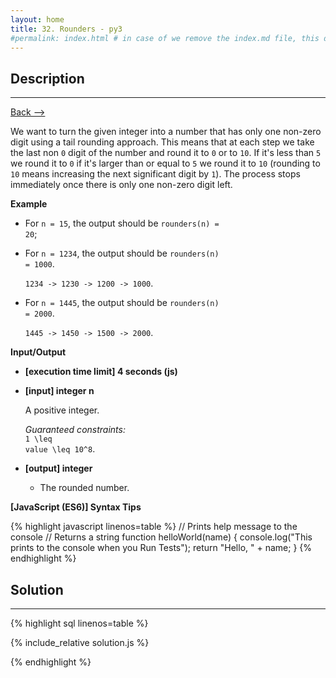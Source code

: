 ```yaml
---
layout: home
title: 32. Rounders - py3
#permalink: index.html # in case of we remove the index.md file, this doc will be the index page
---
```


<div class="row">
<div class="columnStmt" markdown="1">

## Description

---

[Back --> ](../README.md)

We want to turn the given integer into a number that has only one non-zero digit using a tail rounding approach. This means that at each step we take the last non <code>0</code> digit of the number and round it to <code>0</code> or to <code>10</code>. If it's less than <code>5</code> we round it to <code>0</code> if it's larger than or equal to <code>5</code> we round it to <code>10</code> (rounding to <code>10</code> means increasing the next significant digit by <code>1</code>). The process stops immediately once there is only one non-zero digit left.

**Example**

- For <code>n = 15</code>, the output should be
  <code>rounders(n) = 20</code>;

- For <code>n = 1234</code>, the output should be
  <code>rounders(n) = 1000</code>.

  <code>1234 -> 1230 -> 1200 -> 1000</code>.

- For <code>n = 1445</code>, the output should be
  <code>rounders(n) = 2000</code>.

  <code>1445 -> 1450 -> 1500 -> 2000</code>.

**Input/Output**

- **[execution time limit] 4 seconds (js)**

- **[input] integer n**

  A positive integer.

  _Guaranteed constraints:_<br>
  <code type='math/tex'>1 \leq value \leq 10^8</code>.

- **[output] integer**

  - The rounded number.

**[JavaScript (ES6)] Syntax Tips**

{% highlight javascript linenos=table %}
// Prints help message to the console
// Returns a string
function helloWorld(name) {
console.log("This prints to the console when you Run Tests");
return "Hello, " + name;
}
{% endhighlight %}

</div>
<div class="columnSol" markdown="1">

## Solution

---

{% highlight sql linenos=table %}

{% include_relative solution.js %}

{% endhighlight %}

</div>
</div>
